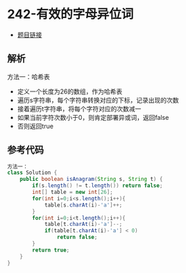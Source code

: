 # 242-有效的字母异位词

- [题目链接](https://leetcode-cn.com/problems/valid-anagram/)

## 解析

方法一：哈希表
- 定义一个长度为26的数组，作为哈希表
- 遍历s字符串，每个字符串转换对应的下标，记录出现的次数
- 接着遍历t字符串，将每个字符对应的次数减一
- 如果当前字符次数小于0，则肯定部署异或词，返回false
- 否则返回true

## 参考代码
```Java
方法一：
class Solution {
    public boolean isAnagram(String s, String t) {
        if(s.length() != t.length()) return false;
        int[] table = new int[26];
        for(int i=0;i<s.length();i++){
            table[s.charAt(i)-'a']++;
        }
        for(int i=0;i<t.length();i++){
            table[t.charAt(i)-'a']--;
            if(table[t.charAt(i)-'a'] < 0)
                return false; 
        }
        return true;
    }
}
```
